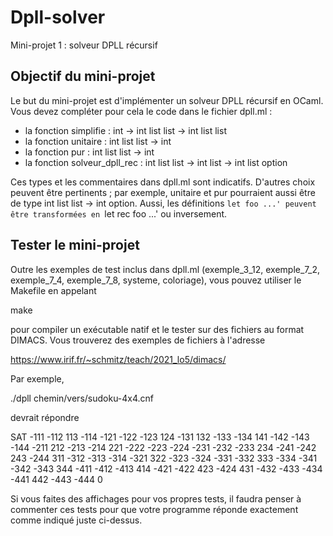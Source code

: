 # Dpll-solver

Mini-projet 1 : solveur DPLL récursif


Objectif du mini-projet
-----------------------

Le but du mini-projet est d'implémenter un solveur DPLL récursif en
OCaml. Vous devez compléter pour cela le code dans le fichier dpll.ml :

 - la fonction simplifie : int -> int list list -> int list list
 - la fonction unitaire : int list list -> int
 - la fonction pur : int list list -> int
 - la fonction solveur_dpll_rec : int list list -> int list -> int list option

Ces types et les commentaires dans dpll.ml sont indicatifs. D'autres
choix peuvent être pertinents ; par exemple, unitaire et pur
pourraient aussi être de type int list list -> int option. Aussi, les
définitions `let foo ...' peuvent être transformées en `let rec foo ...' ou
inversement.

Tester le mini-projet
----------------------

Outre les exemples de test inclus dans dpll.ml (exemple_3_12,
exemple_7_2, exemple_7_4, exemple_7_8, systeme, coloriage), vous
pouvez utiliser le Makefile en appelant

  make

pour compiler un exécutable natif et le tester sur des fichiers au
format DIMACS. Vous trouverez des exemples de fichiers à l'adresse

  https://www.irif.fr/~schmitz/teach/2021_lo5/dimacs/

Par exemple,

  ./dpll chemin/vers/sudoku-4x4.cnf

devrait répondre

SAT
-111 -112 113 -114 -121 -122 -123 124 -131 132 -133 -134 141 -142 -143 -144 -211 212 -213 -214 221 -222 -223 -224 -231 -232 -233 234 -241 -242 243 -244 311 -312 -313 -314 -321 322 -323 -324 -331 -332 333 -334 -341 -342 -343 344 -411 -412 -413 414 -421 -422 423 -424 431 -432 -433 -434 -441 442 -443 -444 0

Si vous faites des affichages pour vos propres tests, il faudra penser
à commenter ces tests pour que votre programme réponde exactement
comme indiqué juste ci-dessus.
